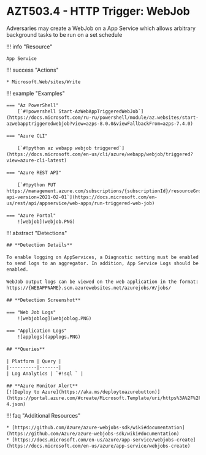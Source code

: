 # AZT503.4 - HTTP Trigger: WebJob

Adversaries may create a WebJob on a App Service which allows arbitrary background tasks to be run on a set schedule

!!! info "Resource" 

	App Service

!!! success "Actions"

	* Microsoft.Web/sites/Write

!!! example "Examples"

    === "Az PowerShell"
    	[`#!powershell Start-AzWebAppTriggeredWebJob`](https://docs.microsoft.com/ru-ru/powershell/module/az.websites/start-azwebapptriggeredwebjob?view=azps-8.0.0&viewFallbackFrom=azps-7.4.0)

	=== "Azure CLI"
	
		[`#!python az webapp webjob triggered`](https://docs.microsoft.com/en-us/cli/azure/webapp/webjob/triggered?view=azure-cli-latest)

	=== "Azure REST API"
	
		[`#!python PUT https://management.azure.com/subscriptions/{subscriptionId}/resourceGroups/{resourceGroupName}/providers/Microsoft.Web/sites/{name}/triggeredwebjobs/{webJobName}/run?api-version=2021-02-01`](https://docs.microsoft.com/en-us/rest/api/appservice/web-apps/run-triggered-web-job)	

    === "Azure Portal"
    	![webjob](webjob.PNG)

!!! abstract "Detections"

	## **Detection Details**

	To enable logging on AppServices, a Diagnostic setting must be enabled to send logs to an aggregator. In addition, App Service Logs should be enabled.

	WebJob output logs can be viewed on the web application in the format: https://{WEBAPPNAME}.scm.azurewebsites.net/azurejobs/#/jobs/

	## **Detection Screenshot**

	=== "Web Job Logs"
		![webjoblog](webjoblog.PNG)

	=== "Application Logs"
		![applogs](applogs.PNG)

	## **Queries**

	| Platform | Query |
    |----------|-------|
	| Log Analytics | `#!sql ` |	
	
	## **Azure Monitor Alert**
	[![Deploy to Azure](https://aka.ms/deploytoazurebutton)](https://portal.azure.com/#create/Microsoft.Template/uri/https%3A%2F%2Fraw.githubusercontent.com%2Fmicrosoft%2FAzDetectSuite%2Fmain%2FPersistence%2FAZT503%2FAZT503-4.json)
	
!!! faq "Additional Resources"

	* [https://github.com/Azure/azure-webjobs-sdk/wiki#documentation](https://github.com/Azure/azure-webjobs-sdk/wiki#documentation)
	* [https://docs.microsoft.com/en-us/azure/app-service/webjobs-create](https://docs.microsoft.com/en-us/azure/app-service/webjobs-create)
